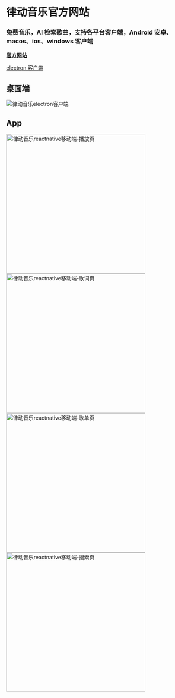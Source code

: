 # 律动音乐官方网站

### 免费音乐，AI 检索歌曲，支持各平台客户端，Android 安卓、macos、ios、windows 客户端

**[官方网站](http://rb.vanyi.top:10930/)**

[electron 客户端](https://github.com/Vanyi0924/music-client-electron)

## 桌面端

<div>
  <img src="./public/screenshots/client1.png" alt="律动音乐electron客户端">
</div>

## App

<div>
  <img src="./public/screenshots/app1.png" alt="律动音乐reactnative移动端-播放页" width="375">
  <img src="./public/screenshots/app2.png" alt="律动音乐reactnative移动端-歌词页" width="375">
  <img src="./public/screenshots/app3.jpeg" alt="律动音乐reactnative移动端-歌单页" width="375">
  <img src="./public/screenshots/app4.jpeg" alt="律动音乐reactnative移动端-搜索页" width="375">
</div>
